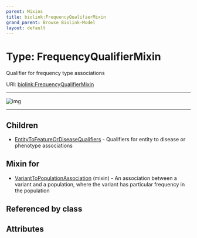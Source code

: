 ```yaml
---
parent: Mixins
title: biolink:FrequencyQualifierMixin
grand_parent: Browse Biolink-Model
layout: default
---
```


# Type: FrequencyQualifierMixin


Qualifier for frequency type associations

URI: [biolink:FrequencyQualifierMixin](https://w3id.org/biolink/vocab/FrequencyQualifierMixin)


---

![img](http://yuml.me/diagram/nofunky;dir:TB/class/\[VariantToPopulationAssociation]uses%20-.->\[FrequencyQualifierMixin],%20\[FrequencyQualifierMixin]^-\[EntityToFeatureOrDiseaseQualifiers])

---


## Children

 * [EntityToFeatureOrDiseaseQualifiers](EntityToFeatureOrDiseaseQualifiers.md) - Qualifiers for entity to disease or phenotype associations

## Mixin for

 * [VariantToPopulationAssociation](VariantToPopulationAssociation.md) (mixin)  - An association between a variant and a population, where the variant has particular frequency in the population

## Referenced by class


## Attributes

